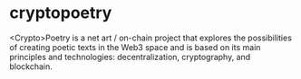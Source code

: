 # cryptopoetry
&lt;Crypto&gt;Poetry is a net art / on-chain project that explores the possibilities of creating poetic texts in the Web3 space and is based on its main principles and technologies: decentralization, cryptography, and blockchain.
